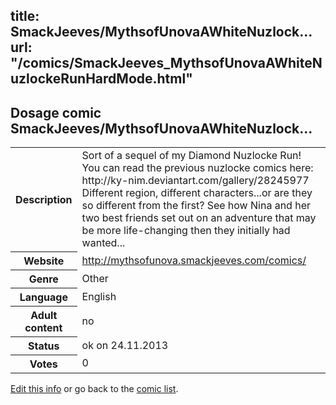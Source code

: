 title: SmackJeeves/MythsofUnovaAWhiteNuzlock...
url: "/comics/SmackJeeves_MythsofUnovaAWhiteNuzlockeRunHardMode.html"
---
Dosage comic SmackJeeves/MythsofUnovaAWhiteNuzlock...
-----------------------------------------

<p id="msg"></p>
<script type="text/javascript">
if (window.location.search === '?edit_info_mail=sent_ok') {
  var elem = document.getElementById("msg");
  elem.innerHTML = 'Edited information sucessfully sent for review, which is usually done daily. Thanks!';
  elem.className = 'ok';
}
</script>
<table class="comicinfo">
<tr>
<th>Description</th><td>Sort of a sequel of my Diamond Nuzlocke Run! You can read the previous nuzlocke comics here: http://ky-nim.deviantart.com/gallery/28245977 Different region, different characters...or are they so different from the first? See how Nina and her two best friends set out on an adventure that may be more life-changing then they initially had wanted...</td>
</tr>
<tr>
<th>Website</th><td><a href="http://mythsofunova.smackjeeves.com/comics/">http://mythsofunova.smackjeeves.com/comics/</a></td>
</tr>
<tr>
<th>Genre</th><td>Other</td>
</tr>
<tr>
<th>Language</th><td>English</td>
</tr>
<tr>
<th>Adult content</th><td>no</td>
</tr>
<tr>
<th>Status</th><td>ok on 24.11.2013</td>
</tr>
<tr>
<th>Votes</th><td>0</td>
</tr>
</table>

[Edit this info](SmackJeeves_MythsofUnovaAWhiteNuzlockeRunHardMode_edit.html) or go back to the [comic list](../comic-index.html).
